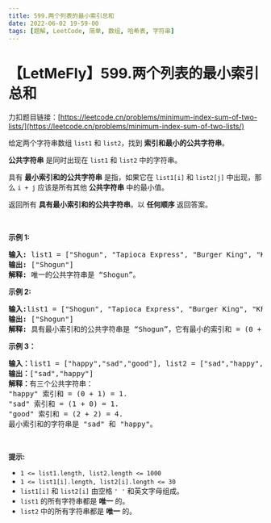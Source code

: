 ```yaml
---
title: 599.两个列表的最小索引总和
date: 2022-06-02 19-59-00
tags: [题解, LeetCode, 简单, 数组, 哈希表, 字符串]
---
```


# 【LetMeFly】599.两个列表的最小索引总和

力扣题目链接：[https://leetcode.cn/problems/minimum-index-sum-of-two-lists/](https://leetcode.cn/problems/minimum-index-sum-of-two-lists/)

<p>给定两个字符串数组&nbsp;<code>list1</code> 和 <code>list2</code>，找到 <strong>索引和最小的公共字符串</strong>。</p>

<p><strong>公共字符串</strong>&nbsp;是同时出现在&nbsp;<code>list1</code> 和 <code>list2</code>&nbsp;中的字符串。</p>

<p>具有 <strong>最小索引和的公共字符串</strong> 是指，如果它在 <code>list1[i]</code> 和 <code>list2[j]</code> 中出现，那么 <code>i + j</code> 应该是所有其他 <strong>公共字符串</strong> 中的最小值。</p>

<p>返回所有 <strong>具有最小索引和的公共字符串</strong>。以 <strong>任何顺序</strong> 返回答案。</p>

<p>&nbsp;</p>

<p><strong>示例 1:</strong></p>

<pre>
<strong>输入: </strong>list1 = ["Shogun", "Tapioca Express", "Burger King", "KFC"]，list2 = ["Piatti", "The Grill at Torrey Pines", "Hungry Hunter Steakhouse", "Shogun"]
<strong>输出:</strong> ["Shogun"]
<strong>解释:</strong> 唯一的公共字符串是 “Shogun”。
</pre>

<p><strong>示例 2:</strong></p>

<pre>
<strong>输入:</strong>list1 = ["Shogun", "Tapioca Express", "Burger King", "KFC"]，list2 = ["KFC", "Shogun", "Burger King"]
<strong>输出:</strong> ["Shogun"]
<strong>解释:</strong> 具有最小索引和的公共字符串是 “Shogun”，它有最小的索引和 = (0 + 1) = 1。
</pre>

<p><strong>示例 3：</strong></p>

<pre>
<strong>输入：</strong>list1 = ["happy","sad","good"], list2 = ["sad","happy","good"]
<b>输出：</b>["sad","happy"]
<b>解释：</b>有三个公共字符串：
"happy" 索引和 = (0 + 1) = 1.
"sad" 索引和 = (1 + 0) = 1.
"good" 索引和 = (2 + 2) = 4.
最小索引和的字符串是 "sad" 和 "happy"。</pre>

<p>&nbsp;</p>

<p><strong>提示:</strong></p>

<ul>
	<li><code>1 &lt;= list1.length, list2.length &lt;= 1000</code></li>
	<li><code>1 &lt;= list1[i].length, list2[i].length &lt;= 30</code>&nbsp;</li>
	<li><code>list1[i]</code> 和 <code>list2[i]</code> 由空格<meta charset="UTF-8" />&nbsp;<code>' '</code>&nbsp;和英文字母组成。</li>
	<li><code>list1</code> 的所有字符串都是 <strong>唯一</strong> 的。</li>
	<li><code>list2</code> 中的所有字符串都是 <strong>唯一</strong> 的。</li>
</ul>


    